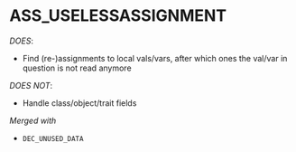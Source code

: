 ASS_USELESSASSIGNMENT
==========================

*DOES*:
- Find (re-)assignments to local vals/vars, after which ones the val/var in question is not read anymore

*DOES NOT*:
- Handle class/object/trait fields

*Merged with*
- `DEC_UNUSED_DATA`